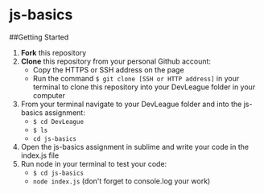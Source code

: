 # js-basics

##Getting Started
1. **Fork** this repository
2. **Clone** this repository from your personal Github account:
    - Copy the HTTPS or SSH address on the page
    - Run the command `$ git clone [SSH or HTTP address]` in your terminal to clone this repository into your DevLeague folder 
      in  your computer
3. From your terminal navigate to your DevLeague folder and into the js-basics assignment:
    - `$ cd DevLeague`
    - `$ ls` 
    - `cd js-basics`
4. Open the js-basics assignment in sublime and write your code in the index.js file
5. Run node in your terminal to test your code:
   - `$ cd js-basics`
   - `node index.js` (don't forget to console.log your work)
   

    
